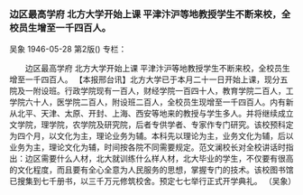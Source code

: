 ### 边区最高学府  北方大学开始上课  平津汴沪等地教授学生不断来校，全校员生增至一千四百人。
吴象
1946-05-28
第2版()
专栏：

　　边区最高学府
    北方大学开始上课
    平津汴沪等地教授学生不断来校，全校员生增至一千四百人。
    【本报邢台讯】北方大学已于本月二十一日开始上课，现分五院及一附设班。行政学院现有一百人，财经学院一百四十人，教育学院二百人，工学院六十人，医学院二百人，附设班二百人，全校员生现增至一千四百人。内有新从北平、天津、太原、开封、上海、西安等地来的教授与学生多人。并将继续成立文学院，理学院，农学院及研究院，后者专供学者、专家作专门研究。该校预科定为四个月，以文化为主，理论业务为辅。本科先以理论为主，业务文化为辅，后以业务为主，理论文化为辅，时间按各院不同需要规定。范文澜校长对全校讲话时指出：边区需要什么人材，北大就训练什么样人材，北大毕业的学生，不仅要有很高的文化程度，而且要有全心全意为人民服务的思想，掌握专门的技术。该校图书馆已搜集到七千册书，以三千万元修筑校舍。预定七七举行正式开学典礼。
    （吴象）
